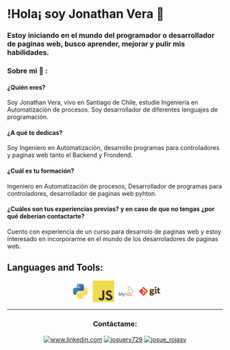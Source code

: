 # !Hola¡ soy Jonathan Vera 👋
### Estoy iniciando en el mundo del programador o desarrollador de paginas web, busco aprender, mejorar y pulir mis habilidades.

### Sobre mi 🤵 :
#### ¿Quién eres?
Soy Jonathan Vera, vivo en Santiago de Chile, estudie Ingeniería en Automatización de procesos. Soy desarrollador de diferentes lenguajes de programación.
#### ¿A qué te dedicas?
Soy Ingeniero en Automatización, desarrollo programas para controladores y paginas web tanto el Backend y Frondend.
#### ¿Cuál es tu formación?
Ingeniero en Automatización de procesos, Desarrollador de programas para controladores, desarrollador de paginas web pyhton.
#### ¿Cuáles son tus experiencias previas? y en caso de que no tengas ¿por qué deberían contactarte?
Cuento con experiencia de un curso para desarrolo de paginas web y estoy interesado en incorporarme en el mundo de los desarroladores de paginas web.
## Languages and Tools:
<p align="center">
<code><img height="50" src="https://raw.githubusercontent.com/github/explore/80688e429a7d4ef2fca1e82350fe8e3517d3494d/topics/python/python.png"></code>
<code><img height="50" src="https://raw.githubusercontent.com/github/explore/80688e429a7d4ef2fca1e82350fe8e3517d3494d/topics/javascript/javascript.png"></code>
<code><img height="50" src="https://raw.githubusercontent.com/github/explore/80688e429a7d4ef2fca1e82350fe8e3517d3494d/topics/mysql/mysql.png"></code>
<code><img height="50" src="https://raw.githubusercontent.com/github/explore/80688e429a7d4ef2fca1e82350fe8e3517d3494d/topics/git/git.png"></code>
</p>
<!-- CONNECTION -->
<hr>      
<h3 align="center">Contáctame:</h3>
<p align="center">
  <a href="https://linkedin.com" target="blank"><img align="center" src="https://raw.githubusercontent.com/rahuldkjain/github-profile-readme-generator/master/src/images/icons/Social/linked-in-alt.svg" alt="www.linkedin.com" height="30" width="40" /></a>
  <a href="https://fb.com/josuerv729" target="blank"><img align="center" src="https://raw.githubusercontent.com/rahuldkjain/github-profile-readme-generator/master/src/images/icons/Social/facebook.svg" alt="josuerv729" height="30" width="40" /></a>
  <a href="https://instagram.com/josue_rojasv" target="blank"><img align="center" src="https://raw.githubusercontent.com/rahuldkjain/github-profile-readme-generator/master/src/images/icons/Social/instagram.svg" alt="josue_rojasv" height="30" width="40" /></a>
</p>








